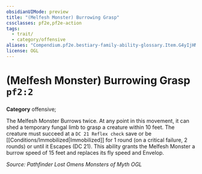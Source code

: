 ```yaml
---
obsidianUIMode: preview
title: "(Melfesh Monster) Burrowing Grasp"
cssclasses: pf2e,pf2e-action
tags:
  - trait/
  - category/offensive
aliases: "Compendium.pf2e.bestiary-family-ability-glossary.Item.G4yIjHMzD0KVpaCm"
license: OGL
---
```

# (Melfesh Monster) Burrowing Grasp `pf2:2`

### 

**Category** offensive; 




The Melfesh Monster Burrows twice. At any point in this movement, it can shed a temporary fungal limb to grasp a creature within 10 feet. The creature must succeed at a `DC 21 Reflex check` save or be [[Conditions/Immobilized|Immobilized]] for 1 round (on a critical failure, 2 rounds) or until it Escapes (DC 21). This ability grants the Melfesh Monster a burrow speed of 15 feet and replaces its fly speed and Envelop.

*Source: Pathfinder Lost Omens Monsters of Myth*
*OGL*